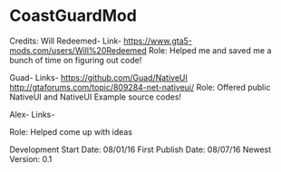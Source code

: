 # CoastGuardMod

Credits:
Will Redeemed-
Link- https://www.gta5-mods.com/users/Will%20Redeemed
Role: Helped me and saved me a bunch of time on figuring out code!

Guad-
Links-
https://github.com/Guad/NativeUI
http://gtaforums.com/topic/809284-net-nativeui/
Role: Offered public NativeUI and NativeUI Example source codes!

Alex-
Links-

Role: Helped come up with ideas

Development Start Date: 08/01/16
First Publish Date: 08/07/16
Newest Version: 0.1
